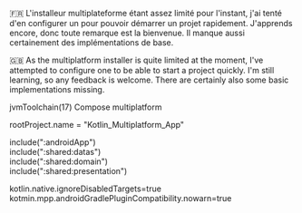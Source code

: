 🇫🇷 L'installeur multiplateforme étant assez limité pour l'instant, j'ai tenté d'en configurer un pour pouvoir démarrer un projet rapidement. J'apprends encore, donc toute remarque est la bienvenue. Il manque aussi certainement des implémentations de base.

🇬🇧 As the multiplatform installer is quite limited at the moment, I've attempted to configure one to be able to start a project quickly. I'm still learning, so any feedback is welcome. There are certainly also some basic implementations missing.

jvmToolchain(17)
Compose multiplatform

rootProject.name = "Kotlin_Multiplatform_App"

include(":androidApp")  
include(":shared:datas")  
include(":shared:domain")  
include(":shared:presentation")  

kotlin.native.ignoreDisabledTargets=true  
kotmin.mpp.androidGradlePluginCompatibility.nowarn=true  

